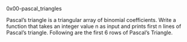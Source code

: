 0x00-pascal_triangles

Pascal’s triangle is a triangular array of binomial coefficients. Write a function that takes an integer value n as input and prints first n lines of Pascal’s triangle. Following are the first 6 rows of Pascal’s Triangle.
